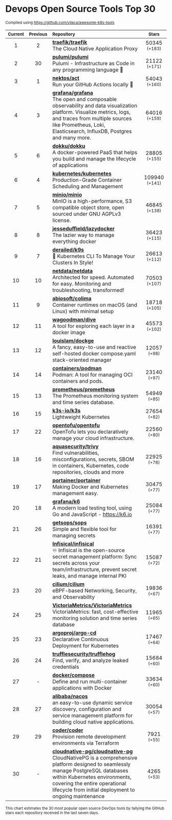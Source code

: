 # Devops Open Source Tools Top 30
<sup>Compiled using https://github.com/vilaca/awesome-k8s-tools</sup>
<div align="center">

|<sub>Current</sub>|<sub>Previous</sub>|<sub>Repository</sub>|<sub>Stars</sub>|
|:---:|:---:|:---|:---:|
|1|2|[**traefik/traefik**](https://github.com/traefik/traefik)<br/>The Cloud Native Application Proxy|50345 <sup>(+183)</sup>|
|2|30|[**pulumi/pulumi**](https://github.com/pulumi/pulumi)<br/>Pulumi - Infrastructure as Code in any programming language 🚀|21122 <sup>(+171)</sup>|
|3|1|[**nektos/act**](https://github.com/nektos/act)<br/>Run your GitHub Actions locally 🚀|54043 <sup>(+160)</sup>|
|4|3|[**grafana/grafana**](https://github.com/grafana/grafana)<br/>The open and composable observability and data visualization platform. Visualize metrics, logs, and traces from multiple sources like Prometheus, Loki, Elasticsearch, InfluxDB, Postgres and many more. |64016 <sup>(+159)</sup>|
|5|6|[**dokku/dokku**](https://github.com/dokku/dokku)<br/>A docker-powered PaaS that helps you build and manage the lifecycle of applications|28805 <sup>(+155)</sup>|
|6|4|[**kubernetes/kubernetes**](https://github.com/kubernetes/kubernetes)<br/>Production-Grade Container Scheduling and Management|109940 <sup>(+141)</sup>|
|7|5|[**minio/minio**](https://github.com/minio/minio)<br/>MinIO is a high-performance, S3 compatible object store, open sourced under GNU AGPLv3 license.|46845 <sup>(+138)</sup>|
|8|8|[**jesseduffield/lazydocker**](https://github.com/jesseduffield/lazydocker)<br/>The lazier way to manage everything docker|36423 <sup>(+115)</sup>|
|9|7|[**derailed/k9s**](https://github.com/derailed/k9s)<br/>🐶 Kubernetes CLI To Manage Your Clusters In Style!|26613 <sup>(+112)</sup>|
|10|10|[**netdata/netdata**](https://github.com/netdata/netdata)<br/>Architected for speed. Automated for easy. Monitoring and troubleshooting, transformed!|70503 <sup>(+107)</sup>|
|11|9|[**abiosoft/colima**](https://github.com/abiosoft/colima)<br/>Container runtimes on macOS (and Linux) with minimal setup|18718 <sup>(+105)</sup>|
|12|11|[**wagoodman/dive**](https://github.com/wagoodman/dive)<br/>A tool for exploring each layer in a docker image|45573 <sup>(+102)</sup>|
|13|12|[**louislam/dockge**](https://github.com/louislam/dockge)<br/>A fancy, easy-to-use and reactive self-hosted docker compose.yaml stack-oriented manager|12057 <sup>(+98)</sup>|
|14|14|[**containers/podman**](https://github.com/containers/podman)<br/>Podman: A tool for managing OCI containers and pods.|23140 <sup>(+97)</sup>|
|15|13|[**prometheus/prometheus**](https://github.com/prometheus/prometheus)<br/>The Prometheus monitoring system and time series database.|54949 <sup>(+85)</sup>|
|16|15|[**k3s-io/k3s**](https://github.com/k3s-io/k3s)<br/>Lightweight Kubernetes|27654 <sup>(+82)</sup>|
|17|22|[**opentofu/opentofu**](https://github.com/opentofu/opentofu)<br/>OpenTofu lets you declaratively manage your cloud infrastructure.|22560 <sup>(+80)</sup>|
|18|16|[**aquasecurity/trivy**](https://github.com/aquasecurity/trivy)<br/>Find vulnerabilities, misconfigurations, secrets, SBOM in containers, Kubernetes, code repositories, clouds and more|22925 <sup>(+78)</sup>|
|19|17|[**portainer/portainer**](https://github.com/portainer/portainer)<br/>Making Docker and Kubernetes management easy.|30475 <sup>(+77)</sup>|
|20|18|[**grafana/k6**](https://github.com/grafana/k6)<br/>A modern load testing tool, using Go and JavaScript - https://k6.io|25084 <sup>(+77)</sup>|
|21|26|[**getsops/sops**](https://github.com/getsops/sops)<br/>Simple and flexible tool for managing secrets|16391 <sup>(+77)</sup>|
|22|21|[**Infisical/infisical**](https://github.com/Infisical/infisical)<br/>♾ Infisical is the open-source secret management platform: Sync secrets across your team/infrastructure, prevent secret leaks, and manage internal PKI|15087 <sup>(+72)</sup>|
|23|20|[**cilium/cilium**](https://github.com/cilium/cilium)<br/>eBPF-based Networking, Security, and Observability|19836 <sup>(+67)</sup>|
|24|25|[**VictoriaMetrics/VictoriaMetrics**](https://github.com/VictoriaMetrics/VictoriaMetrics)<br/>VictoriaMetrics: fast, cost-effective monitoring solution and time series database|11965 <sup>(+65)</sup>|
|25|23|[**argoproj/argo-cd**](https://github.com/argoproj/argo-cd)<br/>Declarative Continuous Deployment for Kubernetes|17467 <sup>(+64)</sup>|
|26|24|[**trufflesecurity/trufflehog**](https://github.com/trufflesecurity/trufflehog)<br/>Find, verify, and analyze leaked credentials|15684 <sup>(+60)</sup>|
|27|-|[**docker/compose**](https://github.com/docker/compose)<br/>Define and run multi-container applications with Docker|33634 <sup>(+60)</sup>|
|28|27|[**alibaba/nacos**](https://github.com/alibaba/nacos)<br/>an easy-to-use dynamic service discovery, configuration and service management platform for building cloud native applications.|30054 <sup>(+57)</sup>|
|29|29|[**coder/coder**](https://github.com/coder/coder)<br/>Provision remote development environments via Terraform|7921 <sup>(+55)</sup>|
|30|-|[**cloudnative-pg/cloudnative-pg**](https://github.com/cloudnative-pg/cloudnative-pg)<br/>CloudNativePG is a comprehensive platform designed to seamlessly manage PostgreSQL databases within Kubernetes environments, covering the entire operational lifecycle from initial deployment to ongoing maintenance|4265 <sup>(+53)</sup>|


</div>

<sub>This chart estimates the 30 most popular open source DevOps tools by tallying the GitHub stars each repository received in the last seven days.</sub>
